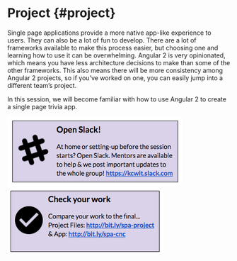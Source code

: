 # Project {#project}

Single page applications provide a more native app-like experience to users. They can also be a lot of fun to develop. There are a lot of frameworks available to make this process easier, but choosing one and learning how to use it can be overwhelming. Angular 2 is very opinionated, which means you have less architecture decisions to make than some of the other frameworks. This also means there will be more consistency among Angular 2 projects, so if you’ve worked on one, you can easily jump into a different team’s project.

In this session, we will become familiar with how to use Angular 2 to create a single page trivia app.<br>

[![](../images/3.png)](https://kcwit.slack.com ) [![](../images/4.png)](http://bit.ly/spa-project)